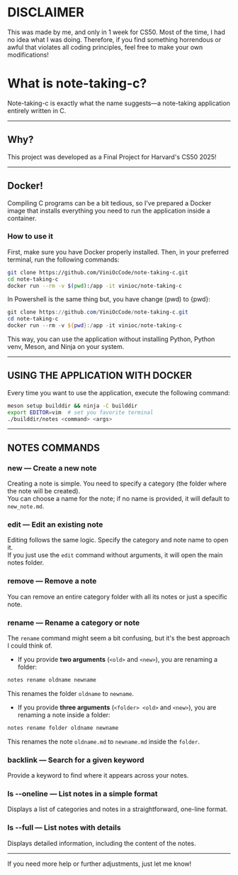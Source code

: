 # DISCLAIMER 

This was made by me, and only in 1 week for CS50.
Most of the time, I had no idea what I was doing. Therefore, if you find something horrendous or awful that violates all coding principles, feel free to make your own modifications!

# What is note-taking-c?

Note-taking-c is exactly what the name suggests—a note-taking application entirely written in C.

---

## Why?

This project was developed as a Final Project for Harvard's CS50 2025!  

---

## Docker!

Compiling C programs can be a bit tedious, so I've prepared a Docker image that installs everything you need to run the application inside a container.

### How to use it

First, make sure you have Docker properly installed.
Then, in your preferred terminal, run the following commands:

```bash
git clone https://github.com/ViniOcCode/note-taking-c.git
cd note-taking-c
docker run --rm -v $(pwd):/app -it vinioc/note-taking-c
```

In Powershell is the same thing but, you have change (pwd) to {pwd}:

```powershell
git clone https://github.com/ViniOcCode/note-taking-c.git
cd note-taking-c
docker run --rm -v ${pwd}:/app -it vinioc/note-taking-c
```

This way, you can use the application without installing Python, Python venv, Meson, and Ninja on your system.

---

## USING THE APPLICATION WITH DOCKER

Every time you want to use the application, execute the following command:

```bash
meson setup builddir && ninja -C builddir
export EDITOR=vim  # set you favorite terminal
./builddir/notes <command> <args>
```

---

## NOTES COMMANDS

### **new <category> <name>** — Create a new note

Creating a note is simple. You need to specify a category (the folder where the note will be created).  
You can choose a name for the note; if no name is provided, it will default to `new_note.md`.

### **edit <category> <name>** — Edit an existing note

Editing follows the same logic. Specify the category and note name to open it.  
If you just use the `edit` command without arguments, it will open the main notes folder.

### **remove <category> <name>** — Remove a note

You can remove an entire category folder with all its notes or just a specific note.

### **rename <old> <new> <newnamenote>** — Rename a category or note

The `rename` command might seem a bit confusing, but it's the best approach I could think of.  

- If you provide **two arguments** (`<old>` and `<new>`), you are renaming a folder:

```bash
notes rename oldname newname
```
This renames the folder `oldname` to `newname`.

- If you provide **three arguments** (`<folder> <old>` and `<new>`), you are renaming a note inside a folder:

```bash
notes rename folder oldname newname
```
This renames the note `oldname.md` to `newname.md` inside the `folder`.

### **backlink <keyword>** — Search for a given keyword

Provide a keyword to find where it appears across your notes.

### **ls --oneline** — List notes in a simple format

Displays a list of categories and notes in a straightforward, one-line format.

### **ls --full** — List notes with details

Displays detailed information, including the content of the notes.

---

If you need more help or further adjustments, just let me know!
